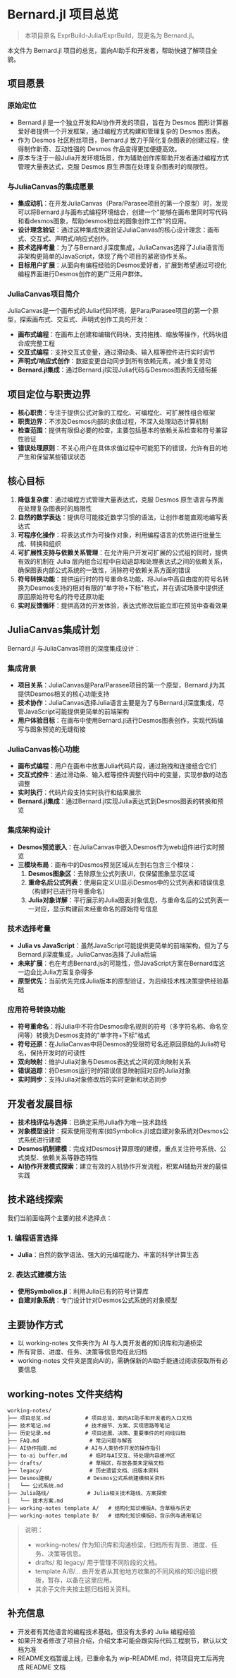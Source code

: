 # Bernard.jl 项目总览

> 本项目原名 ExprBuild-Julia/ExprBuild，现更名为 Bernard.jl。

本文件为 Bernard.jl 项目的总览，面向AI助手和开发者，帮助快速了解项目全貌。

## 项目愿景

### 原始定位
- Bernard.jl 是一个独立开发和AI协作开发的项目，旨在为 Desmos 图形计算器爱好者提供一个开发框架，通过编程方式构建和管理复杂的 Desmos 图表。
- 作为 Desmos 社区粉丝项目，Bernard.jl 致力于简化复杂图表的创建过程，使得制作新奇、互动性强的 Desmos 作品变得更加便捷高效。
- 原本专注于一般Julia开发环境场景，作为辅助创作库帮助开发者通过编程方式管理大量表达式，克服 Desmos 原生界面在处理复杂图表时的局限性。

### 与JuliaCanvas的集成愿景
- **集成动机**：在开发JuliaCanvas（Para/Parasee项目的第一个原型）时，发现可以将Bernard.jl与画布式编程环境结合，创建一个"能够在画布里同时写代码和看desmos图象，帮助desmos粉丝的图象创作工作"的应用。
- **设计理念验证**：通过这种集成快速验证JuliaCanvas的核心设计理念：画布式、交互式、声明式/响应式创作。
- **技术选择考量**：为了与Bernard.jl深度集成，JuliaCanvas选择了Julia语言而非架构更简单的JavaScript，体现了两个项目的紧密协作关系。
- **目标用户扩展**：从面向有编程经验的Desmos爱好者，扩展到希望通过可视化编程界面进行Desmos创作的更广泛用户群体。

### JuliaCanvas项目简介
JuliaCanvas是一个画布式的Julia代码环境，是Para/Parasee项目的第一个原型，探索画布式、交互式、声明式创作工具的开发：
- **画布式编程**：在画布上创建和编辑代码块，支持拖拽、缩放等操作，代码块组合成完整工程
- **交互式编程**：支持交互式变量，通过滑动条、输入框等控件进行实时调节
- **声明式/响应式创作**：数据变更自动同步到所有依赖元素，减少重复劳动
- **Bernard.jl集成**：通过Bernard.jl实现Julia代码与Desmos图表的无缝衔接

## 项目定位与职责边界
- **核心职责**：专注于提供公式对象的工程化、可编程化、可扩展性组合框架
- **职责边界**：不涉及Desmos内部的求值过程，不深入处理动态计算机制
- **检查范围**：提供有限但必要的检查，主要包括基本的依赖关系检查和符号兼容性验证
- **错误处理原则**：不关心用户在具体求值过程中可能犯下的错误，允许有目的地产生和保留某些错误状态

## 核心目标
1. **降低复杂度**：通过编程方式管理大量表达式，克服 Desmos 原生语言与界面在处理复杂图表时的局限性
2. **自然的数学表达**：提供尽可能接近数学习惯的语法，让创作者能直观地编写表达式
3. **可程序化操作**：将表达式作为可操作对象，利用编程语言的优势进行批量生成、转换和组织
4. **可扩展性支持与依赖关系管理**：在允许用户开发可扩展的公式组的同时，提供有效的机制在 Julia 层内组合过程中自动追踪和处理表达式之间的依赖关系，确保图表内部公式系统的一致性，消除符号依赖关系方面的错误
5. **符号转换功能**：提供运行时的符号重命名功能，将Julia中高自由度的符号名转换为Desmos支持的相对有限的"单字符+下标"格式，并在调试场景中提供还原回原始符号名的符号还原功能
6. **实时反馈循环**：提供高效的开发体验，表达式修改后能立即在预览中查看效果

## JuliaCanvas集成计划
Bernard.jl 与JuliaCanvas项目的深度集成设计：

### 集成背景
- **项目关系**：JuliaCanvas是Para/Parasee项目的第一个原型，Bernard.jl为其提供Desmos相关的核心功能支持
- **技术协作**：JuliaCanvas选择Julia语言主要是为了与Bernard.jl深度集成，尽管JavaScript可能提供更简单的前端架构
- **用户体验目标**：在画布中使用Bernard.jl进行Desmos图表创作，实现代码编写与图象预览的无缝衔接

### JuliaCanvas核心功能
- **画布式编程**：用户在画布中放置Julia代码片段，通过拖拽和连接组合它们
- **交互式控件**：通过滑动条、输入框等控件调整代码中的变量，实现参数的动态调整
- **实时执行**：代码片段支持实时执行和结果展示
- **Bernard.jl集成**：通过Bernard.jl实现Julia表达式到Desmos图表的转换和预览

### 集成架构设计
- **Desmos预览嵌入**：在JuliaCanvas中嵌入Desmos作为web组件进行实时预览
- **三模块布局**：画布中的Desmos预览区域从左到右包含三个模块：
  1. **Desmos图象区**：去除原生公式列表UI，仅保留图象显示区域
  2. **重命名后公式列表**：使用自定义UI显示Desmos中的公式列表和错误信息（构建时已进行符号重命名）
  3. **Julia对象详解**：平行展示的Julia图表对象信息，与重命名后的公式列表一一对应，显示构建前未经重命名的原始符号信息

### 技术选择考量
- **Julia vs JavaScript**：虽然JavaScript可能提供更简单的前端架构，但为了与Bernard.jl深度集成，JuliaCanvas选择了Julia后端
- **未来扩展**：也在考虑Bernard.js的可能性，但JavaScript方案在Bernard库这一边会比Julia方案复杂得多
- **原型优先**：当前优先完成Julia版本的原型验证，为后续技术栈决策提供经验基础

### 应用符号转换功能
- **符号重命名**：将Julia中不符合Desmos命名规则的符号（多字符名称、命名空间等）转换为Desmos支持的"单字符+下标"格式
- **符号还原**：在JuliaCanvas中将Desmos的受限符号名还原回原始的Julia符号名，保持开发时的可读性
- **双向映射**：维护Julia对象与Desmos表达式之间的双向映射关系
- **错误追踪**：将Desmos运行时的错误信息映射回对应的Julia对象
- **实时同步**：支持Julia对象修改后的实时更新和状态同步

## 开发者发展目标
- **技术栈评估与选择**：已确定采用Julia作为唯一技术路线
- **对象模型设计**：探索使用现有库(如Symbolics.jl)或自建对象系统对Desmos公式系统进行建模
- **Desmos机制建模**：完成对Desmos计算原理的建模，重点关注符号系统、公式类型、依赖关系等静态特性
- **AI协作开发模式探索**：建立有效的人机协作开发流程，积累AI辅助开发的最佳实践

## 技术路线探索

我们当前面临两个主要的技术选择点：

### 1. 编程语言选择
- **Julia**：自然的数学语法、强大的元编程能力、丰富的科学计算生态

### 2. 表达式建模方法
- **使用Symbolics.jl**：利用Julia已有的符号计算库
- **自建对象系统**：专门设计针对Desmos公式系统的对象模型

## 主要协作方式
- 以 working-notes 文件夹作为 AI 与人类开发者的知识库和沟通桥梁
- 所有背景、进度、任务、决策等信息均在此归档
- working-notes 文件夹是面向AI的，需确保新的AI助手能通过阅读获取所有必要信息

## working-notes 文件夹结构

```
working-notes/
├── 项目总览.md           # 项目总览，面向AI助手和开发者的入口文档
├── 技术笔记.md           # 技术细节、方案、实现思路等笔记
├── 历史记录.md           # 项目进展、决策、重要事件的时间线归档
├── FAQ.md                # 常见问题与解答
├── AI协作指南.md         # AI与人类协作开发的操作指引
├── to-ai buffer.md       # 临时与AI交互、待处理内容缓冲区
├── drafts/               # 草稿区，存放各类未定稿文档
├── legacy/               # 历史遗留文档、旧版本资料
├── Desmos建模/           # Desmos公式系统建模相关资料
│   └── 公式系统.md
├── Julia路线/            # Julia相关技术路线、方案探索
│   └── 技术方案.md
├── working-notes template A/   # 结构化知识模板A，含草稿与历史
├── working-notes template B/   # 结构化知识模板B，含示例与通用笔记
```

> 说明：
> - working-notes/ 作为知识库和沟通桥梁，归档所有背景、进度、任务、决策等信息。
> - drafts/ 和 legacy/ 用于管理不同阶段的文档。
> - template A/B/... 由开发者从其他地方收集的不同风格的知识组织模板，暂存，以备在这里应用。
> - 其余子文件夹按主题归档相关资料。

## 补充信息
- 开发者有其他语言的编程技术基础，但没有太多的 Julia 编程经验
- 如果开发者修改了项目介绍，介绍文本可能会跟实际代码工程脱节，默认以文档为准
- README文档暂缓上线，已重命名为 wip-README.md，待项目完工后再完成 README 文档 
